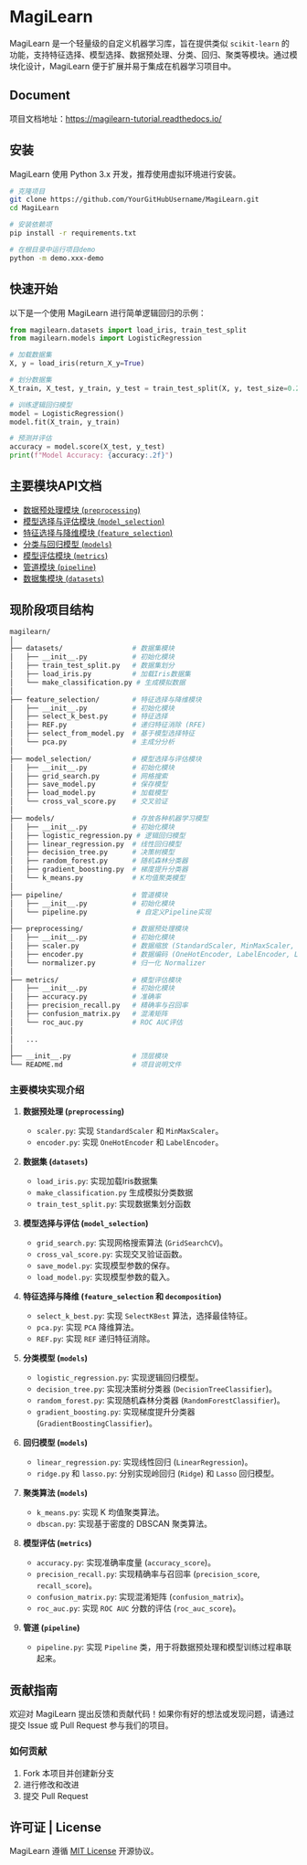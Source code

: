 # MagiLearn

MagiLearn 是一个轻量级的自定义机器学习库，旨在提供类似 `scikit-learn` 的功能，支持特征选择、模型选择、数据预处理、分类、回归、聚类等模块。通过模块化设计，MagiLearn 便于扩展并易于集成在机器学习项目中。

## Document

项目文档地址：https://magilearn-tutorial.readthedocs.io/

## 安装
MagiLearn 使用 Python 3.x 开发，推荐使用虚拟环境进行安装。

```bash
# 克隆项目
git clone https://github.com/YourGitHubUsername/MagiLearn.git
cd MagiLearn
```
```bash
# 安装依赖项
pip install -r requirements.txt
```
```bash
# 在根目录中运行项目demo
python -m demo.xxx-demo
```


## 快速开始
以下是一个使用 MagiLearn 进行简单逻辑回归的示例：

```python
from magilearn.datasets import load_iris, train_test_split
from magilearn.models import LogisticRegression

# 加载数据集
X, y = load_iris(return_X_y=True)

# 划分数据集
X_train, X_test, y_train, y_test = train_test_split(X, y, test_size=0.2, random_state=42)

# 训练逻辑回归模型
model = LogisticRegression()
model.fit(X_train, y_train)

# 预测并评估
accuracy = model.score(X_test, y_test)
print(f"Model Accuracy: {accuracy:.2f}")
```

## 主要模块API文档
- [数据预处理模块 (`preprocessing`)](https://github.com/octal-zhihao/MagiLearn/blob/main/doc/preprocessing.md)
- [模型选择与评估模块 (`model_selection`)](https://github.com/octal-zhihao/MagiLearn/blob/main/doc/model_selection.md)
- [特征选择与降维模块 (`feature_selection`)](https://github.com/octal-zhihao/MagiLearn/blob/main/doc/feature_selection.md)
- [分类与回归模型 (`models`)](https://github.com/octal-zhihao/MagiLearn/blob/main/doc/models.md)
- [模型评估模块 (`metrics`)](https://github.com/octal-zhihao/MagiLearn/blob/main/doc/metrics.md)
- [管道模块 (`pipeline`)](https://github.com/octal-zhihao/MagiLearn/blob/main/doc/pipline.md)
- [数据集模块 (`datasets`)](https://github.com/octal-zhihao/MagiLearn/blob/main/doc/datasets.md)



## 现阶段项目结构

```bash
magilearn/
│
├── datasets/                 # 数据集模块
│   ├── __init__.py           # 初始化模块
│   ├── train_test_split.py   # 数据集划分
│   ├── load_iris.py          # 加载Iris数据集
│   └── make_classification.py # 生成模拟数据
│
├── feature_selection/        # 特征选择与降维模块
│   ├── __init__.py           # 初始化模块
│   ├── select_k_best.py      # 特征选择
│   ├── REF.py                # 递归特征消除 (RFE)
│   ├── select_from_model.py  # 基于模型选择特征
│   └── pca.py                # 主成分分析
│
├── model_selection/          # 模型选择与评估模块
│   ├── __init__.py           # 初始化模块
│   ├── grid_search.py        # 网格搜索
│   ├── save_model.py         # 保存模型
│   ├── load_model.py         # 加载模型
│   └── cross_val_score.py    # 交叉验证
│
├── models/                   # 存放各种机器学习模型
│   ├── __init__.py           # 初始化模块
│   ├── logistic_regression.py # 逻辑回归模型
│   ├── linear_regression.py  # 线性回归模型
│   ├── decision_tree.py      # 决策树模型
│   ├── random_forest.py      # 随机森林分类器
│   ├── gradient_boosting.py  # 梯度提升分类器
│   └── k_means.py            # K均值聚类模型
│
├── pipeline/                 # 管道模块
│   ├── __init__.py           # 初始化模块
│   └── pipeline.py            # 自定义Pipeline实现
│
├── preprocessing/            # 数据预处理模块
│   ├── __init__.py           # 初始化模块
│   ├── scaler.py             # 数据缩放 (StandardScaler, MinMaxScaler, RobustScaler)
│   ├── encoder.py            # 数据编码 (OneHotEncoder, LabelEncoder, LabelBinarizer)
│   └── normalizer.py         # 归一化 Normalizer
│
├── metrics/                  # 模型评估模块
│   ├── __init__.py           # 初始化模块
│   ├── accuracy.py           # 准确率
│   ├── precision_recall.py   # 精确率与召回率
│   ├── confusion_matrix.py   # 混淆矩阵
│   └── roc_auc.py            # ROC AUC评估
│
│   ...
│   
├── __init__.py               # 顶层模块
└── README.md                 # 项目说明文件
```


### 主要模块实现介绍

1. **数据预处理 (`preprocessing`)**
   - `scaler.py`: 实现 `StandardScaler` 和 `MinMaxScaler`。
   - `encoder.py`: 实现 `OneHotEncoder` 和 `LabelEncoder`。

2. **数据集 (`datasets`)**
   - `load_iris.py`: 实现加载Iris数据集
   - `make_classification.py` 生成模拟分类数据
   - `train_test_split.py`: 实现数据集划分函数
   
3. **模型选择与评估 (`model_selection`)**
   - `grid_search.py`: 实现网格搜索算法 (`GridSearchCV`)。
   - `cross_val_score.py`: 实现交叉验证函数。
   - `save_model.py`: 实现模型参数的保存。
   - `load_model.py`: 实现模型参数的载入。

4. **特征选择与降维 (`feature_selection` 和 `decomposition`)**
   - `select_k_best.py`: 实现 `SelectKBest` 算法，选择最佳特征。
   - `pca.py`: 实现 `PCA` 降维算法。
   - `REF.py`: 实现 `REF` 递归特征消除。

5. **分类模型 (`models`)**
   - `logistic_regression.py`: 实现逻辑回归模型。
   - `decision_tree.py`: 实现决策树分类器 (`DecisionTreeClassifier`)。
   - `random_forest.py`: 实现随机森林分类器 (`RandomForestClassifier`)。
   - `gradient_boosting.py`: 实现梯度提升分类器 (`GradientBoostingClassifier`)。

6. **回归模型 (`models`)**
   - `linear_regression.py`: 实现线性回归 (`LinearRegression`)。
   - `ridge.py` 和 `lasso.py`: 分别实现岭回归 (`Ridge`) 和 `Lasso` 回归模型。

7. **聚类算法 (`models`)**
   - `k_means.py`: 实现 K 均值聚类算法。
   - `dbscan.py`: 实现基于密度的 DBSCAN 聚类算法。

8. **模型评估 (`metrics`)**
   - `accuracy.py`: 实现准确率度量 (`accuracy_score`)。
   - `precision_recall.py`: 实现精确率与召回率 (`precision_score`, `recall_score`)。
   - `confusion_matrix.py`: 实现混淆矩阵 (`confusion_matrix`)。
   - `roc_auc.py`: 实现 `ROC AUC` 分数的评估 (`roc_auc_score`)。

9. **管道 (`pipeline`)**
   - `pipeline.py`: 实现 `Pipeline` 类，用于将数据预处理和模型训练过程串联起来。



## 贡献指南
欢迎对 MagiLearn 提出反馈和贡献代码！如果你有好的想法或发现问题，请通过提交 Issue 或 Pull Request 参与我们的项目。

### 如何贡献
1. Fork 本项目并创建新分支
2. 进行修改和改进
3. 提交 Pull Request

## 许可证 | License

MagiLearn 遵循 [MIT License](https://github.com/octal-zhihao/MagiLearn/blob/main/LICENSE) 开源协议。
